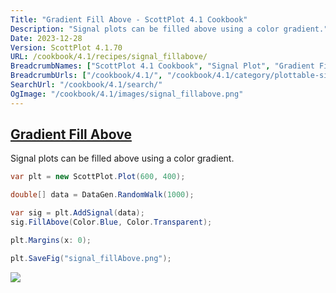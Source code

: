```yaml
---
Title: "Gradient Fill Above - ScottPlot 4.1 Cookbook"
Description: "Signal plots can be filled above using a color gradient."
Date: 2023-12-28
Version: ScottPlot 4.1.70
URL: /cookbook/4.1/recipes/signal_fillabove/
BreadcrumbNames: ["ScottPlot 4.1 Cookbook", "Signal Plot", "Gradient Fill Above"]
BreadcrumbUrls: ["/cookbook/4.1/", "/cookbook/4.1/category/plottable-signal-plot", "/cookbook/4.1/recipes/signal_fillabove/"]
SearchUrl: "/cookbook/4.1/search/"
OgImage: "/cookbook/4.1/images/signal_fillabove.png"
---
```


<h2><a id='gradient-fill-above' href='/cookbook/4.1/recipes/signal_fillabove/'>Gradient Fill Above</a></h2>

Signal plots can be filled above using a color gradient.

```cs
var plt = new ScottPlot.Plot(600, 400);

double[] data = DataGen.RandomWalk(1000);

var sig = plt.AddSignal(data);
sig.FillAbove(Color.Blue, Color.Transparent);

plt.Margins(x: 0);

plt.SaveFig("signal_fillAbove.png");
```

<img src='../../images/signal_fillabove.png' class='d-block mx-auto my-5' />


